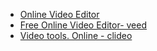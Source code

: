 - [Online Video Editor](https://online-video-cutter.com/video-editor)
- [Free Online Video Editor- veed](https://www.veed.io/tools/video-editor)
- [Video tools. Online - clideo](https://clideo.com/)
